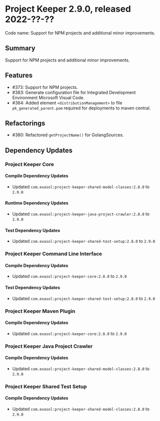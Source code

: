 # Project Keeper 2.9.0, released 2022-??-??

Code name: Support for NPM projects and additional minor improvements.

## Summary

Support for NPM projects and additional minor improvements.

## Features

* #373: Support for NPM projects.
* #383: Generate configuration file for Integrated Development Environment Microsoft Visual Code.
* #384: Added element `<distributionManagement>` to file `pk_generated_parent.pom` required for deployments to maven central.

## Refactorings

* #380: Refactored `getProjectName()` for GolangSources.

## Dependency Updates

### Project Keeper Core

#### Compile Dependency Updates

* Updated `com.exasol:project-keeper-shared-model-classes:2.8.0` to `2.9.0`

#### Runtime Dependency Updates

* Updated `com.exasol:project-keeper-java-project-crawler:2.8.0` to `2.9.0`

#### Test Dependency Updates

* Updated `com.exasol:project-keeper-shared-test-setup:2.8.0` to `2.9.0`

### Project Keeper Command Line Interface

#### Compile Dependency Updates

* Updated `com.exasol:project-keeper-core:2.8.0` to `2.9.0`

#### Test Dependency Updates

* Updated `com.exasol:project-keeper-shared-test-setup:2.8.0` to `2.9.0`

### Project Keeper Maven Plugin

#### Compile Dependency Updates

* Updated `com.exasol:project-keeper-core:2.8.0` to `2.9.0`

### Project Keeper Java Project Crawler

#### Compile Dependency Updates

* Updated `com.exasol:project-keeper-shared-model-classes:2.8.0` to `2.9.0`

### Project Keeper Shared Test Setup

#### Compile Dependency Updates

* Updated `com.exasol:project-keeper-shared-model-classes:2.8.0` to `2.9.0`
